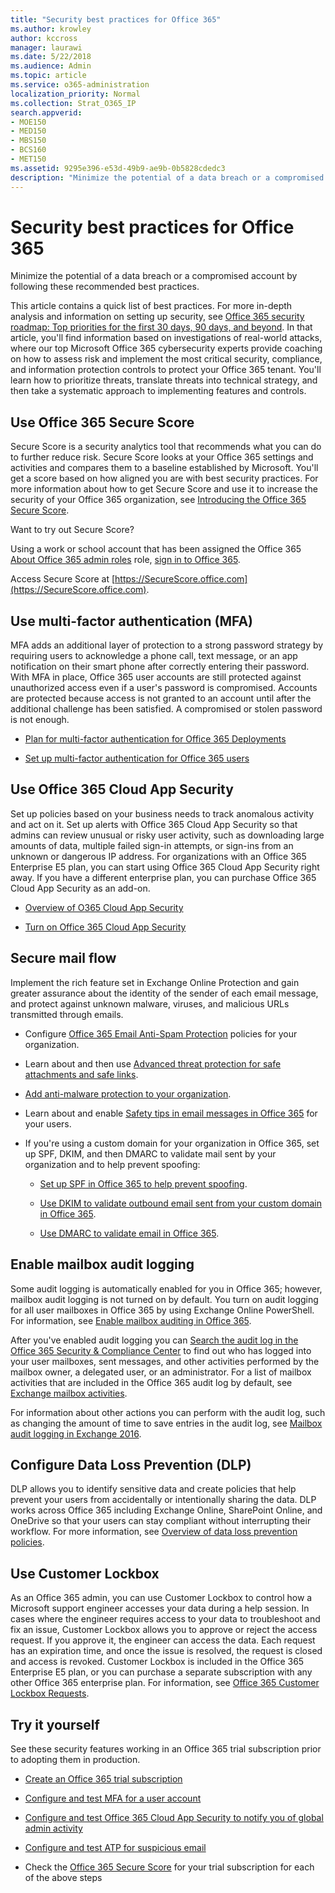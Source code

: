 ```yaml
---
title: "Security best practices for Office 365"
ms.author: krowley
author: kccross
manager: laurawi
ms.date: 5/22/2018
ms.audience: Admin
ms.topic: article
ms.service: o365-administration
localization_priority: Normal
ms.collection: Strat_O365_IP
search.appverid:
- MOE150
- MED150
- MBS150
- BCS160
- MET150
ms.assetid: 9295e396-e53d-49b9-ae9b-0b5828cdedc3
description: "Minimize the potential of a data breach or a compromised account by following these recommended best practices."
---
```


# Security best practices for Office 365

Minimize the potential of a data breach or a compromised account by following these recommended best practices.
  
This article contains a quick list of best practices. For more in-depth analysis and information on setting up security, see [Office 365 security roadmap: Top priorities for the first 30 days, 90 days, and beyond](security-roadmap.md). In that article, you'll find information based on investigations of real-world attacks, where our top Microsoft Office 365 cybersecurity experts provide coaching on how to assess risk and implement the most critical security, compliance, and information protection controls to protect your Office 365 tenant. You'll learn how to prioritize threats, translate threats into technical strategy, and then take a systematic approach to implementing features and controls.
  
## Use Office 365 Secure Score

Secure Score is a security analytics tool that recommends what you can do to further reduce risk. Secure Score looks at your Office 365 settings and activities and compares them to a baseline established by Microsoft. You'll get a score based on how aligned you are with best security practices. For more information about how to get Secure Score and use it to increase the security of your Office 365 organization, see [Introducing the Office 365 Secure Score](office-365-secure-score.md).
  
Want to try out Secure Score?
  
Using a work or school account that has been assigned the Office 365 [About Office 365 admin roles](https://support.office.com/article/da585eea-f576-4f55-a1e0-87090b6aaa9d) role, [sign in to Office 365](https://www.office.com/signin).
  
Access Secure Score at [https://SecureScore.office.com](https://SecureScore.office.com).
  
## Use multi-factor authentication (MFA)

MFA adds an additional layer of protection to a strong password strategy by requiring users to acknowledge a phone call, text message, or an app notification on their smart phone after correctly entering their password. With MFA in place, Office 365 user accounts are still protected against unauthorized access even if a user's password is compromised. Accounts are protected because access is not granted to an account until after the additional challenge has been satisfied. A compromised or stolen password is not enough.
  
- [Plan for multi-factor authentication for Office 365 Deployments](https://support.office.com/article/043807b2-21db-4d5c-b430-c8a6dee0e6ba)
    
- [Set up multi-factor authentication for Office 365 users](https://support.office.com/article/8f0454b2-f51a-4d9c-bcde-2c48e41621c6)
    
## Use Office 365 Cloud App Security

Set up policies based on your business needs to track anomalous activity and act on it. Set up alerts with Office 365 Cloud App Security so that admins can review unusual or risky user activity, such as downloading large amounts of data, multiple failed sign-in attempts, or sign-ins from an unknown or dangerous IP address. For organizations with an Office 365 Enterprise E5 plan, you can start using Office 365 Cloud App Security right away. If you have a different enterprise plan, you can purchase Office 365 Cloud App Security as an add-on.
  
- [Overview of O365 Cloud App Security](office-365-cas-overview.md)
    
- [Turn on Office 365 Cloud App Security](turn-on-office-365-cas.md)
    
## Secure mail flow

Implement the rich feature set in Exchange Online Protection and gain greater assurance about the identity of the sender of each email message, and protect against unknown malware, viruses, and malicious URLs transmitted through emails.
  
- Configure [Office 365 Email Anti-Spam Protection](anti-spam-protection.md) policies for your organization. 
    
- Learn about and then use [Advanced threat protection for safe attachments and safe links](https://technet.microsoft.com/library/mt148491.aspx).
    
- [Add anti-malware protection to your organization](https://technet.microsoft.com/en-us/library/jj200669%28v=exchg.150%29.aspx).
    
- Learn about and enable [Safety tips in email messages in Office 365](safety-tips-in-office-365.md) for your users. 
    
- If you're using a custom domain for your organization in Office 365, set up SPF, DKIM, and then DMARC to validate mail sent by your organization and to help prevent spoofing:
    
  - [Set up SPF in Office 365 to help prevent spoofing](https://docs.microsoft.com/office365/SecurityCompliance/set-up-spf-in-office-365-to-help-prevent-spoofing).
    
  - [Use DKIM to validate outbound email sent from your custom domain in Office 365](https://docs.microsoft.com/office365/SecurityCompliance/set-up-spf-in-office-365-to-help-prevent-spoofing).
    
  - [Use DMARC to validate email in Office 365](https://technet.microsoft.com/library/mt734386%28v=exchg.150%29.aspx).
    
## Enable mailbox audit logging

Some audit logging is automatically enabled for you in Office 365; however, mailbox audit logging is not turned on by default. You turn on audit logging for all user mailboxes in Office 365 by using Exchange Online PowerShell. For information, see [Enable mailbox auditing in Office 365](https://go.microsoft.com/fwlink/p/?LinkID=626109).
  
After you've enabled audit logging you can [Search the audit log in the Office 365 Security &amp; Compliance Center](search-the-audit-log-in-security-and-compliance.md) to find out who has logged into your user mailboxes, sent messages, and other activities performed by the mailbox owner, a delegated user, or an administrator. For a list of mailbox activities that are included in the Office 365 audit log by default, see [Exchange mailbox activities](search-the-audit-log-in-security-and-compliance.md#exchange-mailbox-activities).
  
For information about other actions you can perform with the audit log, such as changing the amount of time to save entries in the audit log, see [Mailbox audit logging in Exchange 2016](https://technet.microsoft.com/en-us/library/ff459237%28v=exchg.160%29.aspx).
  
## Configure Data Loss Prevention (DLP)

DLP allows you to identify sensitive data and create policies that help prevent your users from accidentally or intentionally sharing the data. DLP works across Office 365 including Exchange Online, SharePoint Online, and OneDrive so that your users can stay compliant without interrupting their workflow. For more information, see [Overview of data loss prevention policies](data-loss-prevention-policies.md).
  
## Use Customer Lockbox

As an Office 365 admin, you can use Customer Lockbox to control how a Microsoft support engineer accesses your data during a help session. In cases where the engineer requires access to your data to troubleshoot and fix an issue, Customer Lockbox allows you to approve or reject the access request. If you approve it, the engineer can access the data. Each request has an expiration time, and once the issue is resolved, the request is closed and access is revoked. Customer Lockbox is included in the Office 365 Enterprise E5 plan, or you can purchase a separate subscription with any other Office 365 enterprise plan. For information, see [Office 365 Customer Lockbox Requests](https://support.office.com/article/36f9cdd1-e64c-421b-a7e4-4a54d16440a2).
  
## Try it yourself
<a name="SecureScore"> </a>

See these security features working in an Office 365 trial subscription prior to adopting them in production.
  
- [Create an Office 365 trial subscription](https://technet.microsoft.com/library/mt736406.aspx)
    
- [Configure and test MFA for a user account](https://technet.microsoft.com/library/mt492459.aspx)
    
- [Configure and test Office 365 Cloud App Security to notify you of global admin activity](https://technet.microsoft.com/library/mt757250.aspx)
    
- [Configure and test ATP for suspicious email](https://technet.microsoft.com/library/mt490479.aspx)
    
- Check the [Office 365 Secure Score](https://securescore.office.com/) for your trial subscription for each of the above steps 
    

